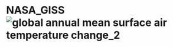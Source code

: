 # NASA_GISS![global annual mean surface air temperature change_2](https://github.com/haris021/NASA_GISS/assets/53980980/251304e7-02d1-442b-9ebf-801532836480)
